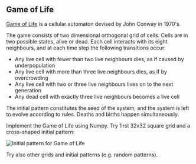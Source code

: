 <!--
SPDX-FileCopyrightText: 2019 CSC - IT Center for Science Ltd. <www.csc.fi>

SPDX-License-Identifier: CC-BY-NC-SA-4.0
-->

## Game of Life

[Game of Life](http://en.wikipedia.org/wiki/Conway's_Game_of_Life) is a
cellular automaton devised by John Conway in 1970's. 

The game consists of two dimensional orthogonal grid of cells. Cells are in
two possible states, alive or dead. Each cell interacts with its eight
neighbours, and at each time step the following transitions occur:

- Any live cell with fewer than two live neighbours dies, as if caused by
  underpopulation
- Any live cell with more than three live neighbours dies, as if by
  overcrowding
- Any live cell with two or three live neighbours lives on to the next
  generation
- Any dead cell with exactly three live neighbours becomes a live cell

The initial pattern constitutes the seed of the system, and the system is left
to evolve according to rules. Deaths and births happen simultaneously.

Implement the Game of Life using Numpy. Try first 32x32 square grid and a
cross-shaped initial pattern:

![Initial pattern for Game of Life](gol_initial.png)

Try also other grids and initial patterns (e.g. random patterns). 
